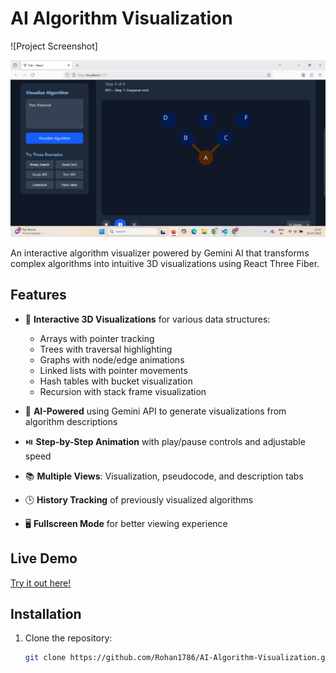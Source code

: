 # AI Algorithm Visualization

![Project Screenshot]

![alt text](image.png)

An interactive algorithm visualizer powered by Gemini AI that transforms complex algorithms into intuitive 3D visualizations using React Three Fiber.

## Features

- 🎨 **Interactive 3D Visualizations** for various data structures:
  - Arrays with pointer tracking
  - Trees with traversal highlighting
  - Graphs with node/edge animations
  - Linked lists with pointer movements
  - Hash tables with bucket visualization
  - Recursion with stack frame visualization

- 🤖 **AI-Powered** using Gemini API to generate visualizations from algorithm descriptions
- ⏯️ **Step-by-Step Animation** with play/pause controls and adjustable speed
- 📚 **Multiple Views**: Visualization, pseudocode, and description tabs
- 🕒 **History Tracking** of previously visualized algorithms
- 🖥️ **Fullscreen Mode** for better viewing experience

## Live Demo

[Try it out here!](https://rohan1786.github.io/AI-Algorithm-Visualization/) <!-- Update with your actual deployment link -->

## Installation

1. Clone the repository:
   ```bash
   git clone https://github.com/Rohan1786/AI-Algorithm-Visualization.git